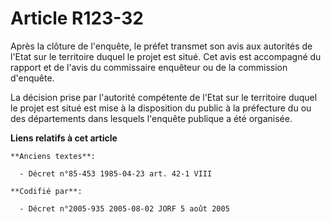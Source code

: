 # Article R123-32

Après la clôture de l'enquête, le préfet transmet son avis aux autorités de l'Etat sur le territoire duquel le projet est
situé. Cet avis est accompagné du rapport et de l'avis du commissaire enquêteur ou de la commission d'enquête.

La décision prise par l'autorité compétente de l'Etat sur le territoire duquel le projet est situé est mise à la disposition
du public à la préfecture du ou des départements dans lesquels l'enquête publique a été organisée.

**Liens relatifs à cet article**

	**Anciens textes**:

	  - Décret n°85-453 1985-04-23 art. 42-1 VIII

	**Codifié par**:

	  - Décret n°2005-935 2005-08-02 JORF 5 août 2005
